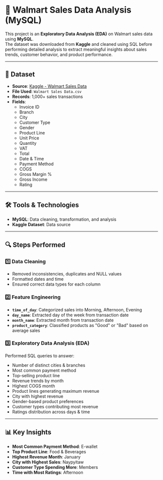 # 🛒 Walmart Sales Data Analysis (MySQL)

This project is an **Exploratory Data Analysis (EDA)** on Walmart sales data using **MySQL**.  
The dataset was downloaded from **Kaggle** and cleaned using SQL before performing detailed analysis to extract meaningful insights about sales trends, customer behavior, and product performance.

---

## 📂 Dataset

- **Source**: [Kaggle - Walmart Sales Data](https://www.kaggle.com/)
- **File Used**: `Walmart Sales Data.csv`
- **Records**: 1,000+ sales transactions
- **Fields**:
  - Invoice ID
  - Branch
  - City
  - Customer Type
  - Gender
  - Product Line
  - Unit Price
  - Quantity
  - VAT
  - Total
  - Date & Time
  - Payment Method
  - COGS
  - Gross Margin %
  - Gross Income
  - Rating

---

## 🛠 Tools & Technologies

- **MySQL**: Data cleaning, transformation, and analysis
- **Kaggle Dataset**: Data source

---

## 🔍 Steps Performed

### 1️⃣ Data Cleaning
- Removed inconsistencies, duplicates and NULL values
- Formatted dates and time
- Ensured correct data types for each column

### 2️⃣ Feature Engineering
- **`time_of_day`**: Categorized sales into Morning, Afternoon, Evening
- **`day_name`**: Extracted day of the week from transaction date
- **`month_name`**: Extracted month from transaction date
- **`product_category`**: Classified products as "Good" or "Bad" based on average sales

### 3️⃣ Exploratory Data Analysis (EDA)
Performed SQL queries to answer:
- Number of distinct cities & branches
- Most common payment method
- Top-selling product line
- Revenue trends by month
- Highest COGS month
- Product lines generating maximum revenue
- City with highest revenue
- Gender-based product preferences
- Customer types contributing most revenue
- Ratings distribution across days & time

---

## 📊 Key Insights

- **Most Common Payment Method**: E-wallet
- **Top Product Line**: Food & Beverages
- **Highest Revenue Month**: January
- **City with Highest Sales**: Naypyitaw
- **Customer Type Spending More**: Members
- **Time with Most Ratings**: Afternoon

